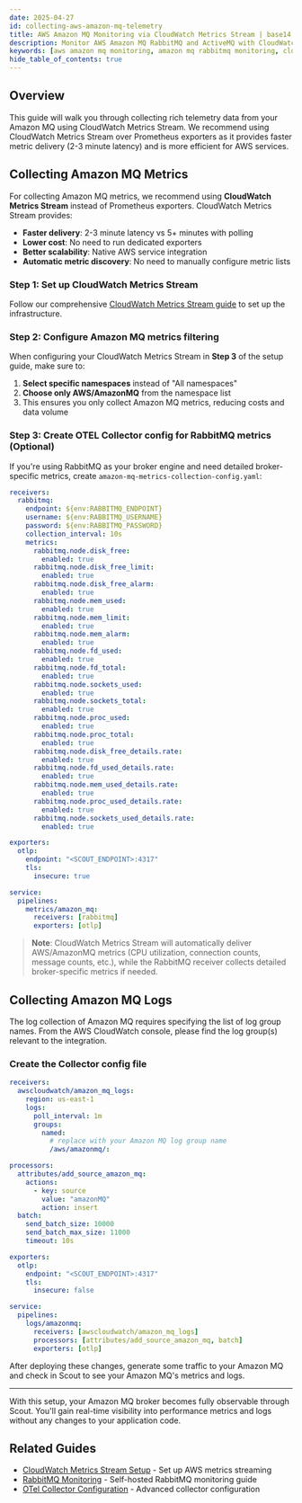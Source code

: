 ```yaml
---
date: 2025-04-27
id: collecting-aws-amazon-mq-telemetry
title: AWS Amazon MQ Monitoring via CloudWatch Metrics Stream | base14 Scout
description: Monitor AWS Amazon MQ RabbitMQ and ActiveMQ with CloudWatch Metrics Stream and OpenTelemetry. Collect message queue metrics, broker stats, and logs using Scout.
keywords: [aws amazon mq monitoring, amazon mq rabbitmq monitoring, cloudwatch metrics stream, aws message queue monitoring, amazon mq observability]
hide_table_of_contents: true
---
```


## Overview

This guide will walk you through collecting rich telemetry data from your
Amazon MQ using CloudWatch Metrics Stream. We recommend using CloudWatch
Metrics Stream over Prometheus exporters as it provides faster metric delivery
(2-3 minute latency) and is more efficient for AWS services.

## Collecting Amazon MQ Metrics

For collecting Amazon MQ metrics, we recommend using **CloudWatch Metrics Stream** instead of Prometheus exporters. CloudWatch Metrics Stream provides:

- **Faster delivery**: 2-3 minute latency vs 5+ minutes with polling
- **Lower cost**: No need to run dedicated exporters
- **Better scalability**: Native AWS service integration
- **Automatic metric discovery**: No need to manually configure metric lists

### Step 1: Set up CloudWatch Metrics Stream

Follow our comprehensive [CloudWatch Metrics Stream guide](cloudwatch-metrics-stream.md) to set up the infrastructure.

### Step 2: Configure Amazon MQ metrics filtering

When configuring your CloudWatch Metrics Stream in **Step 3** of the setup guide, make sure to:

1. **Select specific namespaces** instead of "All namespaces"
2. **Choose only AWS/AmazonMQ** from the namespace list
3. This ensures you only collect Amazon MQ metrics, reducing costs and data volume

### Step 3: Create OTEL Collector config for RabbitMQ metrics (Optional)

If you're using RabbitMQ as your broker engine and need detailed broker-specific metrics, create `amazon-mq-metrics-collection-config.yaml`:

```yaml
receivers:
  rabbitmq:
    endpoint: ${env:RABBITMQ_ENDPOINT}
    username: ${env:RABBITMQ_USERNAME}
    password: ${env:RABBITMQ_PASSWORD}
    collection_interval: 10s
    metrics:
      rabbitmq.node.disk_free:
        enabled: true
      rabbitmq.node.disk_free_limit:
        enabled: true
      rabbitmq.node.disk_free_alarm:
        enabled: true
      rabbitmq.node.mem_used:
        enabled: true
      rabbitmq.node.mem_limit:
        enabled: true
      rabbitmq.node.mem_alarm:
        enabled: true
      rabbitmq.node.fd_used:
        enabled: true
      rabbitmq.node.fd_total:
        enabled: true
      rabbitmq.node.sockets_used:
        enabled: true
      rabbitmq.node.sockets_total:
        enabled: true
      rabbitmq.node.proc_used:
        enabled: true
      rabbitmq.node.proc_total:
        enabled: true
      rabbitmq.node.disk_free_details.rate:
        enabled: true
      rabbitmq.node.fd_used_details.rate:
        enabled: true
      rabbitmq.node.mem_used_details.rate:
        enabled: true
      rabbitmq.node.proc_used_details.rate:
        enabled: true
      rabbitmq.node.sockets_used_details.rate:
        enabled: true

exporters:
  otlp:
    endpoint: "<SCOUT_ENDPOINT>:4317"
    tls:
      insecure: true

service:
  pipelines:
    metrics/amazon_mq:
      receivers: [rabbitmq]
      exporters: [otlp]
```

> **Note**: CloudWatch Metrics Stream will automatically deliver AWS/AmazonMQ metrics (CPU utilization, connection counts, message counts, etc.), while the RabbitMQ receiver collects detailed broker-specific metrics if needed.

## Collecting Amazon MQ Logs

The log collection of Amazon MQ requires specifying the list of log group names.
From the AWS CloudWatch console, please find the log group(s) relevant to the integration.

### Create the Collector config file

```yaml
receivers:
  awscloudwatch/amazon_mq_logs:
    region: us-east-1
    logs:
      poll_interval: 1m
      groups:
        named:
          # replace with your Amazon MQ log group name
          /aws/amazonmq/:

processors:
  attributes/add_source_amazon_mq:
    actions:
      - key: source
        value: "amazonMQ"
        action: insert
  batch:
    send_batch_size: 10000
    send_batch_max_size: 11000
    timeout: 10s

exporters:
  otlp:
    endpoint: "<SCOUT_ENDPOINT>:4317"
    tls:
      insecure: false

service:
  pipelines:
    logs/amazonmq:
      receivers: [awscloudwatch/amazon_mq_logs]
      processors: [attributes/add_source_amazon_mq, batch]
      exporters: [otlp]
```

After deploying these changes, generate some traffic to your Amazon MQ and
check in Scout to see your Amazon MQ's metrics and logs.

---

With this setup, your Amazon MQ broker becomes fully observable through Scout.
You'll gain real-time visibility into performance metrics and logs without
any changes to your application code.

## Related Guides

- [CloudWatch Metrics Stream Setup](./cloudwatch-metrics-stream.md) - Set up
  AWS metrics streaming
- [RabbitMQ Monitoring](../../component/rabbitmq.md) - Self-hosted RabbitMQ
  monitoring guide
- [OTel Collector Configuration](../../collector-setup/otel-collector-config.md) -
  Advanced collector configuration
